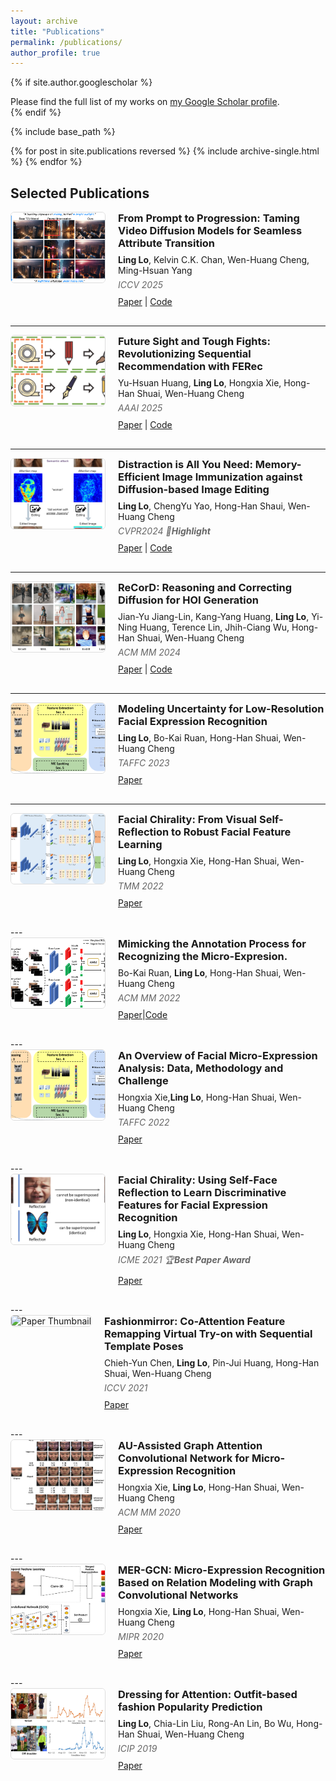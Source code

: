 ```yaml
---
layout: archive
title: "Publications"
permalink: /publications/
author_profile: true
---
```


{% if site.author.googlescholar %}
  <div class="wordwrap">Please find the full list of my works on <a href="{{site.author.googlescholar}}">my Google Scholar profile</a>.</div>
{% endif %}

{% include base_path %}

{% for post in site.publications reversed %}
  {% include archive-single.html %}
{% endfor %}


## Selected Publications


<div style="display: flex; gap: 20px; margin-bottom: 30px; align-items: flex-start;">
  <div style="flex-shrink: 0;">
    <img src="./assets/ICCV2025.png" alt="Paper Thumbnail" style="width: 150px; height: 112px; border: 1px solid #ddd; border-radius: 6px; object-fit: cover;">
  </div>
  <div style="flex: 1;">
    <h3 style="margin-top: 0; margin-bottom: 8px;">From Prompt to Progression: Taming Video Diffusion Models for Seamless Attribute Transition </h3>
    <div style="margin-bottom: 6px;"><strong>Ling Lo</strong>, Kelvin C.K. Chan, Wen-Huang Cheng, Ming-Hsuan Yang</div>
    <div style="font-style: italic; color: #666; margin-bottom: 10px;"><em>ICCV 2025</em></div>
    <div><a href="https://arxiv.org/abs/2509.19690">Paper</a> | <a href="https://github.com/lynn-ling-lo/Prompt2Progression">Code</a></div>
  </div>
</div>

---

<div style="display: flex; gap: 20px; margin-bottom: 30px; align-items: flex-start;">
  <div style="flex-shrink: 0;">
    <img src="./assets/AAAI2025.png" alt="Paper Thumbnail" style="width: 150px; height: 112px; border: 1px solid #ddd; border-radius: 6px; object-fit: cover;">
  </div>
  <div style="flex: 1;">
    <h3 style="margin-top: 0; margin-bottom: 8px;">Future Sight and Tough Fights: Revolutionizing Sequential Recommendation with FERec</h3>
    <div style="margin-bottom: 6px;">Yu-Hsuan Huang, <strong>Ling Lo</strong>, Hongxia Xie, Hong-Han Shuai, Wen-Huang Cheng</div>
    <div style="font-style: italic; color: #666; margin-bottom: 10px;"><em>AAAI 2025</em></div>
    <div><a href="https://arxiv.org/abs/2412.11589">Paper</a> | <a href="https://github.com/uikdwnd/FENRec">Code</a></div>
  </div>
</div>

---


<div style="display: flex; gap: 20px; margin-bottom: 30px; align-items: flex-start;">
  <div style="flex-shrink: 0;">
    <img src="assets/CVPR2024.png" alt="Paper Thumbnail" style="width: 150px; height: 112px; border: 1px solid #ddd; border-radius: 6px; object-fit: cover;">
  </div>
  <div style="flex: 1;">
    <h3 style="margin-top: 0; margin-bottom: 8px;">Distraction is All You Need: Memory-Efficient Image Immunization against Diffusion-based Image Editing</h3>
    <div style="margin-bottom: 6px;"><strong>Ling Lo</strong>, ChengYu Yao, Hong-Han Shaui, Wen-Huang Cheng</div>
    <div style="font-style: italic; color: #666; margin-bottom: 10px;"><em>CVPR2024 🌟<strong>Highlight</strong></em></div>
    <div><a href="[link-to-pdf](https://openaccess.thecvf.com/content/CVPR2024/papers/Lo_Distraction_is_All_You_Need_Memory-Efficient_Image_Immunization_against_Diffusion-Based_CVPR_2024_paper.pdf)">Paper</a> | <a href="https://github.com/lynn-ling-lo/DAYN">Code</a></div>
  </div>
</div>

---

<div style="display: flex; gap: 20px; margin-bottom: 30px; align-items: flex-start;">
  <div style="flex-shrink: 0;">
    <img src="assets/MM2024.png" alt="Paper Thumbnail" style="width: 150px; height: 112px; border: 1px solid #ddd; border-radius: 6px; object-fit: cover;">
  </div>
  <div style="flex: 1;">
    <h3 style="margin-top: 0; margin-bottom: 8px;">ReCorD: Reasoning and Correcting Diffusion for HOI Generation</h3>
    <div style="margin-bottom: 6px;">Jian-Yu Jiang-Lin, Kang-Yang Huang, <strong>Ling Lo</strong>, Yi-Ning Huang, Terence Lin, Jhih-Ciang Wu, Hong-Han Shuai, Wen-Huang Cheng</div>
    <div style="font-style: italic; color: #666; margin-bottom: 10px;"><em>ACM MM 2024</em></div>
    <div><a href="https://arxiv.org/abs/2407.17911">Paper</a> | <a href="https://github.com/j1anglin/ReCorD">Code</a></div>
  </div>
</div>

---

<div style="display: flex; gap: 20px; margin-bottom: 30px; align-items: flex-start;">
  <div style="flex-shrink: 0;">
    <img src="assets/TAFFC2022.png" alt="Paper Thumbnail" style="width: 150px; height: 112px; border: 1px solid #ddd; border-radius: 6px; object-fit: cover;">
  </div>
  <div style="flex: 1;">
    <h3 style="margin-top: 0; margin-bottom: 8px;">Modeling Uncertainty for Low-Resolution Facial Expression Recognition</h3>
    <div style="margin-bottom: 6px;"><strong>Ling Lo</strong>, Bo-Kai Ruan, Hong-Han Shuai, Wen-Huang Cheng</div>
    <div style="font-style: italic; color: #666; margin-bottom: 10px;"><em>TAFFC 2023</em></div>
    <div><a href="https://ieeexplore.ieee.org/document/10098204">Paper</a></div>
  </div>
</div>

---


<div style="display: flex; gap: 20px; margin-bottom: 30px; align-items: flex-start;">
  <div style="flex-shrink: 0;">
    <img src="assets/TMM2022.png" alt="Paper Thumbnail" style="width: 150px; height: 112px; border: 1px solid #ddd; border-radius: 6px; object-fit: cover;">
  </div>
  <div style="flex: 1;">
    <h3 style="margin-top: 0; margin-bottom: 8px;">Facial Chirality: From Visual Self-Reflection to Robust Facial Feature Learning</h3>
    <div style="margin-bottom: 6px;"><strong>Ling Lo</strong>, Hongxia Xie, Hong-Han Shuai, Wen-Huang Cheng</div>
    <div style="font-style: italic; color: #666; margin-bottom: 10px;"><em>TMM 2022</em></div>
    <div><a href="https://ieeexplore.ieee.org/document/9852298">Paper</a></div>
  </div>
</div>
---


<div style="display: flex; gap: 20px; margin-bottom: 30px; align-items: flex-start;">
  <div style="flex-shrink: 0;">
    <img src="assets/MM2022.png" alt="Paper Thumbnail" style="width: 150px; height: 112px; border: 1px solid #ddd; border-radius: 6px; object-fit: cover;">
  </div>
  <div style="flex: 1;">
    <h3 style="margin-top: 0; margin-bottom: 8px;">Mimicking the Annotation Process for Recognizing the Micro-Expresion.</h3>
    <div style="margin-bottom: 6px;">Bo-Kai Ruan, <strong>Ling Lo</strong>, Hong-Han Shuai, Wen-Huang Cheng</div>
    <div style="font-style: italic; color: #666; margin-bottom: 10px;"><em>ACM MM 2022</em></div>
    <div><a href="https://dl.acm.org/doi/10.1145/3503161.3548185">Paper</a>|<a href="https://github.com/Justin900429/mimicking-annotation-micro-expression-recognition">Code</a></div>
  </div>
</div>
---


<div style="display: flex; gap: 20px; margin-bottom: 30px; align-items: flex-start;">
  <div style="flex-shrink: 0;">
    <img src="assets/TAFFC2022.png" alt="Paper Thumbnail" style="width: 150px; height: 112px; border: 1px solid #ddd; border-radius: 6px; object-fit: cover;">
  </div>
  <div style="flex: 1;">
    <h3 style="margin-top: 0; margin-bottom: 8px;">An Overview of Facial Micro-Expression Analysis: Data, Methodology and Challenge</h3>
    <div style="margin-bottom: 6px;">Hongxia Xie,<strong>Ling Lo</strong>, Hong-Han Shuai, Wen-Huang Cheng</div>
    <div style="font-style: italic; color: #666; margin-bottom: 10px;"><em>TAFFC 2022</em></div>
    <div><a href="https://ieeexplore.ieee.org/document/9684697">Paper</a></div>
  </div>
</div>
---
<div style="display: flex; gap: 20px; margin-bottom: 30px; align-items: flex-start;">
  <div style="flex-shrink: 0;">
    <img src="assets/ICME2021.png" alt="Paper Thumbnail" style="width: 150px; height: 112px; border: 1px solid #ddd; border-radius: 6px; object-fit: cover;">
  </div>
  <div style="flex: 1;">
    <h3 style="margin-top: 0; margin-bottom: 8px;">Facial Chirality: Using Self-Face Reflection to Learn Discriminative Features for Facial Expression Recognition</strong></h3>
    <div style="margin-bottom: 6px;"><strong>Ling Lo</strong>, Hongxia Xie, Hong-Han Shuai, Wen-Huang Cheng</div>
    <div style="font-style: italic; color: #666; margin-bottom: 10px;"><em>ICME 2021  🏆<strong>Best Paper Award</strong></em></div>
    <div><a href="https://ieeexplore.ieee.org/document/9428120">Paper</a></div>
  </div>
</div>
---
<div style="display: flex; gap: 20px; margin-bottom: 30px; align-items: flex-start;">
  <div style="flex-shrink: 0;">
    <img src="assets/ICCV2021.gif" alt="Paper Thumbnail" style="width: 150px; height: 112px; border: 1px solid #ddd; border-radius: 6px; object-fit: cover;">
  </div>
  <div style="flex: 1;">
    <h3 style="margin-top: 0; margin-bottom: 8px;">Fashionmirror: Co-Attention Feature Remapping Virtual Try-on with Sequential Template Poses</h3>
    <div style="margin-bottom: 6px;">Chieh-Yun Chen, <strong>Ling Lo</strong>, Pin-Jui Huang, Hong-Han Shuai, Wen-Huang Cheng</div>
    <div style="font-style: italic; color: #666; margin-bottom: 10px;"><em>ICCV 2021</em></div>
    <div><a href="https://openaccess.thecvf.com/content/ICCV2021/papers/Chen_FashionMirror_Co-Attention_Feature-Remapping_Virtual_Try-On_With_Sequential_Template_Poses_ICCV_2021_paper.pdf">Paper</a></div>
  </div>
</div>
---
<div style="display: flex; gap: 20px; margin-bottom: 30px; align-items: flex-start;">
  <div style="flex-shrink: 0;">
    <img src="assets/MM2020.png" alt="Paper Thumbnail" style="width: 150px; height: 112px; border: 1px solid #ddd; border-radius: 6px; object-fit: cover;">
  </div>
  <div style="flex: 1;">
    <h3 style="margin-top: 0; margin-bottom: 8px;">AU-Assisted Graph Attention Convolutional Network for Micro-Expression Recognition</h3>
    <div style="margin-bottom: 6px;">Hongxia Xie, <strong>Ling Lo</strong>, Hong-Han Shuai, Wen-Huang Cheng</div>
    <div style="font-style: italic; color: #666; margin-bottom: 10px;"><em>ACM MM 2020</em></div>
    <div><a href="https://basiclab.lab.nycu.edu.tw/assets/AU-GACN+AU-ICG_MM2020.pdf">Paper</a></div>
  </div>
</div>
---
<div style="display: flex; gap: 20px; margin-bottom: 30px; align-items: flex-start;">
  <div style="flex-shrink: 0;">
    <img src="assets/MIPR2020.png" alt="Paper Thumbnail" style="width: 150px; height: 112px; border: 1px solid #ddd; border-radius: 6px; object-fit: cover;">
  </div>
  <div style="flex: 1;">
    <h3 style="margin-top: 0; margin-bottom: 8px;">MER-GCN: Micro-Expression Recognition Based on Relation Modeling with Graph Convolutional Networks</h3>
    <div style="margin-bottom: 6px;">Hongxia Xie, <strong>Ling Lo</strong>, Hong-Han Shuai, Wen-Huang Cheng</div>
    <div style="font-style: italic; color: #666; margin-bottom: 10px;"><em>MIPR 2020</em></div>
    <div><a href="https://arxiv.org/abs/2004.08915">Paper</a></div>
  </div>
</div>
---
<div style="display: flex; gap: 20px; margin-bottom: 30px; align-items: flex-start;">
  <div style="flex-shrink: 0;">
    <img src="assets/ICIP2019.png" alt="Paper Thumbnail" style="width: 150px; height: 112px; border: 1px solid #ddd; border-radius: 6px; object-fit: cover;">
  </div>
  <div style="flex: 1;">
    <h3 style="margin-top: 0; margin-bottom: 8px;">Dressing for Attention: Outfit-based fashion Popularity Prediction</h3>
    <div style="margin-bottom: 6px;"><strong>Ling Lo</strong>, Chia-Lin Liu, Rong-An Lin, Bo Wu, Hong-Han Shuai, Wen-Huang Cheng</div>
    <div style="font-style: italic; color: #666; margin-bottom: 10px;"><em>ICIP 2019</em></div>
    <div><a href="https://ieeexplore.ieee.org/document/8803461">Paper</a></div>
  </div>
</div>


